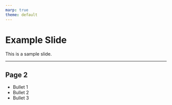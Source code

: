 ```yaml
---
marp: true
theme: default
---
```


# Example Slide

This is a sample slide.

---

## Page 2

- Bullet 1
- Bullet 2
- Bullet 3
